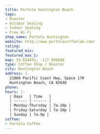 ```yaml
---
title: Portola Huntington Beach
tags:
- Roaster
- Outdoor Seating
- Indoor Seating
- Free Wi-Fi
shop_name: Portola Huntington
website: http://www.portolacoffeelab.com/
rating: 
featured_min: 
featured_max_1: 
map: 33.654443, -117.996608
type: Coffee Shop / Roaster
city: Huntington Beach
address: |-
  21060 Pacific Coast Hwy, Space 170
  Huntington Beach, CA 92648
phone: 
hours: |-
  | Days   | Time   |
  | ------ | ------ |
  | Monday-Thursday | 7a-10p |
  | Friday-Saturday | 7a-10p |
  | Sunday | 7a-9p |
coffee:
- Portola Coffee
---
```


